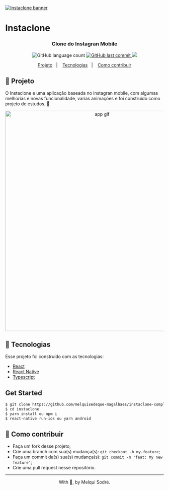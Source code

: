 <a href="https://www.instaclone.net"><img src="https://res.cloudinary.com/drwb19czo/image/upload/v1591476975/New_Project_1_yk24bj.png" title="Instaclone" alt="Instaclone banner"></a>

# Instaclone

<h3 align="center">
	Clone do Instagran Mobile
</h3>
<p align="center">
  <img alt="GitHub language count" src="https://img.shields.io/badge/languages-7-green">

  <a href="https://github.com/leoskrr/GoMarketplace/commits/master">
    <img alt="GitHub last commit" src="https://img.shields.io/badge/last%20commit-july-yellowgreen">
  </a>

  <img src="https://img.shields.io/badge/tests-100%25-brightgreen"/>

<p align="center">
  <a href="#-projeto">Projeto</a>&nbsp;&nbsp;&nbsp;|&nbsp;&nbsp;&nbsp;
  <a href="#rocket-Tecnologias">Tecnologias</a>&nbsp;&nbsp;&nbsp;|&nbsp;&nbsp;&nbsp;
  <a href="#-como-contribuir">Como contribuir</a>
</p>


## 📱 Projeto

O Instaclone e uma aplicação baseada no instagran mobile, com algumas melhorias e novas funcionalidade, varias animações e foi construido como projeto de estudos.
🚀
</p>

<p align="center">
    <img alt="app gif" src="./assets/instaclone2.gif" width="600px" height="700px"/>
</p>





## :rocket: Tecnologias

Esse projeto foi construído com as tecnologias:
- [React](https://pt-br.reactjs.org/)
- [React Native](https://reactnative.dev/)
- [Typescript](https://www.typescriptlang.org/)

## Get Started

```sh
$ git clone https://github.com/melquisedeque-magalhaes/instaclone-complete-functions.git
$ cd instaclone
$ yarn install ou npm i
$ react-native run-ios ou yarn android
```

## 🤔 Como contribuir

- Faça um fork desse projeto;
- Crie uma branch com sua(s) mudança(s): `git checkout -b my-feature`;
- Faça um commit da(s) sua(s) mudança(s): `git commit -m 'feat: My new feature'`;
- Crie uma pull request nesse repositório.

---

<p align="center">With 💜, by Melqui Sodré.</p>

[nodejs]: https://nodejs.org/
[yarn]: https://yarnpkg.com/
[vc]: https://code.visualstudio.com/
[vceditconfig]: https://marketplace.visualstudio.com/items?itemName=EditorConfig.EditorConfig
[vceslint]: https://marketplace.visualstudio.com/items?itemName=dbaeumer.vscode-eslint
[prettier]: https://marketplace.visualstudio.com/items?itemName=esbenp.prettier-vscode
